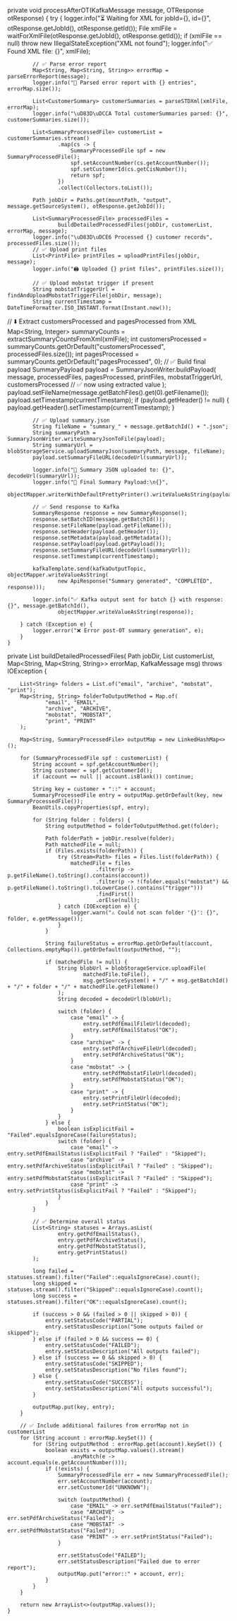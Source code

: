  private void processAfterOT(KafkaMessage message, OTResponse otResponse) {
        try {
            logger.info("⏳ Waiting for XML for jobId={}, id={}", otResponse.getJobId(), otResponse.getId());
            File xmlFile = waitForXmlFile(otResponse.getJobId(), otResponse.getId());
            if (xmlFile == null) throw new IllegalStateException("XML not found");
            logger.info("✅ Found XML file: {}", xmlFile);

            // ✅ Parse error report
            Map<String, Map<String, String>> errorMap = parseErrorReport(message);
            logger.info("🧾 Parsed error report with {} entries", errorMap.size());

            List<CustomerSummary> customerSummaries = parseSTDXml(xmlFile, errorMap);
            logger.info("\uD83D\uDCCA Total customerSummaries parsed: {}", customerSummaries.size());

            List<SummaryProcessedFile> customerList = customerSummaries.stream()
                    .map(cs -> {
                        SummaryProcessedFile spf = new SummaryProcessedFile();
                        spf.setAccountNumber(cs.getAccountNumber());
                        spf.setCustomerId(cs.getCisNumber());
                        return spf;
                    })
                    .collect(Collectors.toList());

            Path jobDir = Paths.get(mountPath, "output", message.getSourceSystem(), otResponse.getJobId());

            List<SummaryProcessedFile> processedFiles =
                    buildDetailedProcessedFiles(jobDir, customerList, errorMap, message);
            logger.info("\uD83D\uDCE6 Processed {} customer records", processedFiles.size());
            // ✅ Upload print files
            List<PrintFile> printFiles = uploadPrintFiles(jobDir, message);
            logger.info("🖨️ Uploaded {} print files", printFiles.size());

            // ✅ Upload mobstat trigger if present
            String mobstatTriggerUrl = findAndUploadMobstatTriggerFile(jobDir, message);
            String currentTimestamp = DateTimeFormatter.ISO_INSTANT.format(Instant.now());
// ⬇️ Extract customersProcessed and pagesProcessed from XML <outputList>
            Map<String, Integer> summaryCounts = extractSummaryCountsFromXml(xmlFile);
            int customersProcessed = summaryCounts.getOrDefault("customersProcessed", processedFiles.size());
            int pagesProcessed = summaryCounts.getOrDefault("pagesProcessed", 0);
            // ✅ Build final payload
            SummaryPayload payload = SummaryJsonWriter.buildPayload(
                    message,
                    processedFiles,
                    pagesProcessed,
                    printFiles,
                    mobstatTriggerUrl,
                    customersProcessed // ✅ now using extracted value
            );
            payload.setFileName(message.getBatchFiles().get(0).getFilename());
            payload.setTimestamp(currentTimestamp);
            if (payload.getHeader() != null) {
                payload.getHeader().setTimestamp(currentTimestamp);
            }

            // ✅ Upload summary.json
            String fileName = "summary_" + message.getBatchId() + ".json";
            String summaryPath = SummaryJsonWriter.writeSummaryJsonToFile(payload);
            String summaryUrl = blobStorageService.uploadSummaryJson(summaryPath, message, fileName);
            payload.setSummaryFileURL(decodeUrl(summaryUrl));

            logger.info("📁 Summary JSON uploaded to: {}", decodeUrl(summaryUrl));
            logger.info("📄 Final Summary Payload:\n{}",
                    objectMapper.writerWithDefaultPrettyPrinter().writeValueAsString(payload));

            // ✅ Send response to Kafka
            SummaryResponse response = new SummaryResponse();
            response.setBatchID(message.getBatchId());
            response.setFileName(payload.getFileName());
            response.setHeader(payload.getHeader());
            response.setMetadata(payload.getMetadata());
            response.setPayload(payload.getPayload());
            response.setSummaryFileURL(decodeUrl(summaryUrl));
            response.setTimestamp(currentTimestamp);

            kafkaTemplate.send(kafkaOutputTopic, objectMapper.writeValueAsString(
                    new ApiResponse("Summary generated", "COMPLETED", response)));

            logger.info("✅ Kafka output sent for batch {} with response: {}", message.getBatchId(),
                    objectMapper.writeValueAsString(response));

        } catch (Exception e) {
            logger.error("❌ Error post-OT summary generation", e);
        }
    }

private List<SummaryProcessedFile> buildDetailedProcessedFiles(
            Path jobDir,
            List<SummaryProcessedFile> customerList,
            Map<String, Map<String, String>> errorMap,
            KafkaMessage msg) throws IOException {

        List<String> folders = List.of("email", "archive", "mobstat", "print");
        Map<String, String> folderToOutputMethod = Map.of(
                "email", "EMAIL",
                "archive", "ARCHIVE",
                "mobstat", "MOBSTAT",
                "print", "PRINT"
        );

        Map<String, SummaryProcessedFile> outputMap = new LinkedHashMap<>();

        for (SummaryProcessedFile spf : customerList) {
            String account = spf.getAccountNumber();
            String customer = spf.getCustomerId();
            if (account == null || account.isBlank()) continue;

            String key = customer + "::" + account;
            SummaryProcessedFile entry = outputMap.getOrDefault(key, new SummaryProcessedFile());
            BeanUtils.copyProperties(spf, entry);

            for (String folder : folders) {
                String outputMethod = folderToOutputMethod.get(folder);

                Path folderPath = jobDir.resolve(folder);
                Path matchedFile = null;
                if (Files.exists(folderPath)) {
                    try (Stream<Path> files = Files.list(folderPath)) {
                        matchedFile = files
                                .filter(p -> p.getFileName().toString().contains(account))
                                .filter(p -> !(folder.equals("mobstat") && p.getFileName().toString().toLowerCase().contains("trigger")))
                                .findFirst()
                                .orElse(null);
                    } catch (IOException e) {
                        logger.warn("⚠️ Could not scan folder '{}': {}", folder, e.getMessage());
                    }
                }

                String failureStatus = errorMap.getOrDefault(account, Collections.emptyMap()).getOrDefault(outputMethod, "");

                if (matchedFile != null) {
                    String blobUrl = blobStorageService.uploadFile(
                            matchedFile.toFile(),
                            msg.getSourceSystem() + "/" + msg.getBatchId() + "/" + folder + "/" + matchedFile.getFileName()
                    );
                    String decoded = decodeUrl(blobUrl);

                    switch (folder) {
                        case "email" -> {
                            entry.setPdfEmailFileUrl(decoded);
                            entry.setPdfEmailStatus("OK");
                        }
                        case "archive" -> {
                            entry.setPdfArchiveFileUrl(decoded);
                            entry.setPdfArchiveStatus("OK");
                        }
                        case "mobstat" -> {
                            entry.setPdfMobstatFileUrl(decoded);
                            entry.setPdfMobstatStatus("OK");
                        }
                        case "print" -> {
                            entry.setPrintFileUrl(decoded);
                            entry.setPrintStatus("OK");
                        }
                    }
                } else {
                    boolean isExplicitFail = "Failed".equalsIgnoreCase(failureStatus);
                    switch (folder) {
                        case "email" -> entry.setPdfEmailStatus(isExplicitFail ? "Failed" : "Skipped");
                        case "archive" -> entry.setPdfArchiveStatus(isExplicitFail ? "Failed" : "Skipped");
                        case "mobstat" -> entry.setPdfMobstatStatus(isExplicitFail ? "Failed" : "Skipped");
                        case "print" -> entry.setPrintStatus(isExplicitFail ? "Failed" : "Skipped");
                    }
                }
            }

            // ✅ Determine overall status
            List<String> statuses = Arrays.asList(
                    entry.getPdfEmailStatus(),
                    entry.getPdfArchiveStatus(),
                    entry.getPdfMobstatStatus(),
                    entry.getPrintStatus()
            );

            long failed = statuses.stream().filter("Failed"::equalsIgnoreCase).count();
            long skipped = statuses.stream().filter("Skipped"::equalsIgnoreCase).count();
            long success = statuses.stream().filter("OK"::equalsIgnoreCase).count();

            if (success > 0 && (failed > 0 || skipped > 0)) {
                entry.setStatusCode("PARTIAL");
                entry.setStatusDescription("Some outputs failed or skipped");
            } else if (failed > 0 && success == 0) {
                entry.setStatusCode("FAILED");
                entry.setStatusDescription("All outputs failed");
            } else if (success == 0 && skipped > 0) {
                entry.setStatusCode("SKIPPED");
                entry.setStatusDescription("No files found");
            } else {
                entry.setStatusCode("SUCCESS");
                entry.setStatusDescription("All outputs successful");
            }

            outputMap.put(key, entry);
        }

        // ✅ Include additional failures from errorMap not in customerList
        for (String account : errorMap.keySet()) {
            for (String outputMethod : errorMap.get(account).keySet()) {
                boolean exists = outputMap.values().stream()
                        .anyMatch(e -> account.equals(e.getAccountNumber()));
                if (!exists) {
                    SummaryProcessedFile err = new SummaryProcessedFile();
                    err.setAccountNumber(account);
                    err.setCustomerId("UNKNOWN");

                    switch (outputMethod) {
                        case "EMAIL" -> err.setPdfEmailStatus("Failed");
                        case "ARCHIVE" -> err.setPdfArchiveStatus("Failed");
                        case "MOBSTAT" -> err.setPdfMobstatStatus("Failed");
                        case "PRINT" -> err.setPrintStatus("Failed");
                    }

                    err.setStatusCode("FAILED");
                    err.setStatusDescription("Failed due to error report");
                    outputMap.put("error::" + account, err);
                }
            }
        }

        return new ArrayList<>(outputMap.values());
    }
    

